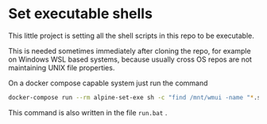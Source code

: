 # Set executable shells

This little project is setting all the shell scripts in this repo to be executable.

This is needed sometimes immediately after cloning the repo, for example on Windows WSL based systems, because usually cross OS repos are not maintaining UNIX file properties.

On a docker compose capable system just run the command 

```sh
docker-compose run --rm alpine-set-exe sh -c "find /mnt/wmui -name "*.sh" -exec chmod +x {} \;"
```

This command is also written in the file `run.bat` .
